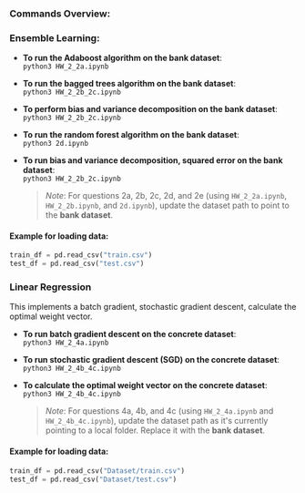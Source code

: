 ### Commands Overview:

### Ensemble Learning:

- **To run the Adaboost algorithm on the bank dataset**:  
  `python3 HW_2_2a.ipynb`

- **To run the bagged trees algorithm on the bank dataset**:  
  `python3 HW_2_2b_2c.ipynb`

- **To perform bias and variance decomposition on the bank dataset**:  
  `python3 HW_2_2b_2c.ipynb`

- **To run the random forest algorithm on the bank dataset**:  
  `python3 2d.ipynb`

- **To run bias and variance decomposition, squared error on the bank dataset**:  
  `python3 HW_2_2b_2c.ipynb`

  > *Note*: For questions 2a, 2b, 2c, 2d, and 2e (using `HW_2_2a.ipynb`, `HW_2_2b.ipynb`, and `2d.ipynb`), update the dataset path to point to the **bank dataset**.

#### Example for loading data:
```python
train_df = pd.read_csv("train.csv")  
test_df = pd.read_csv("test.csv")
```
### Linear Regression
This implements a batch gradient, stochastic gradient descent, calculate the optimal weight vector.
- **To run batch gradient descent on the concrete dataset**:  
  `python3 HW_2_4a.ipynb`

- **To run stochastic gradient descent (SGD) on the concrete dataset**:  
  `python3 HW_2_4b_4c.ipynb`

- **To calculate the optimal weight vector on the concrete dataset**:  
  `python3 HW_2_4b_4c.ipynb`

  > *Note*: For questions 4a, 4b, and 4c (using `HW_2_4a.ipynb` and `HW_2_4b_4c.ipynb`), update the dataset path as it's currently pointing to a local folder. Replace it with the **bank dataset**.

#### Example for loading data:
```python
train_df = pd.read_csv("Dataset/train.csv")  
test_df = pd.read_csv("Dataset/test.csv")
```

